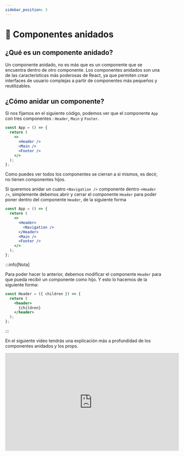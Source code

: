 ```yaml
---
sidebar_position: 3
---
```


# 🪺 Componentes anidados

## ¿Qué es un componente anidado?

Un componente anidado, no es más que es un componente que se encuentra dentro
de otro componente. Los componentes anidados son una de las características
más poderosas de React, ya que permiten crear interfaces de usuario complejas
a partir de componentes más pequeños y reutilizables.

## ¿Cómo anidar un componente?

Si nos fijamos en el siguiente código, podemos ver que el componente `App`
con tres componentes : `Header`, `Main` y `Footer`.

```jsx
const App = () => {
  return (
    <>
      <Header />
      <Main />
      <Footer />
    </>
  );
};
```

Como puedes ver todos los componentes se cierran a si mismos, es decir, no
tienen componentes hijos.

Si queremos anidar un cuatro `<Navigation />` componente dentro `<Header />`, simplemente debemos abrir y cerrar el componente `Header` para poder poner dentro del componente `Header`, de la siguiente forma

```jsx
const App = () => {
  return (
    <>
      <Header>
        <Navigation />
      </Header>
      <Main />
      <Footer />
    </>
  );
};
```

:::info[Nota]

Para poder hacer lo anterior, debemos modificar el componente `Header` para que
pueda recibir un componente como hijo. Y esto lo hacemos de la siguiente forma:


```jsx
const Header = ({ children }) => {
  return (
    <header>
      {children}
    </header>
  );
};
```

:::

En el siguiente video tendrás una explicación más a profundidad de los
componentes anidados y los props.

<iframe width="560" height="315" src="https://www.youtube.com/embed/Kcr_3nJcvmk?si=Ngj6J9eQgoKM85yF" title="YouTube video player" frameborder="0" allow="accelerometer; autoplay; clipboard-write; encrypted-media; gyroscope; picture-in-picture; web-share" allowfullscreen></iframe>